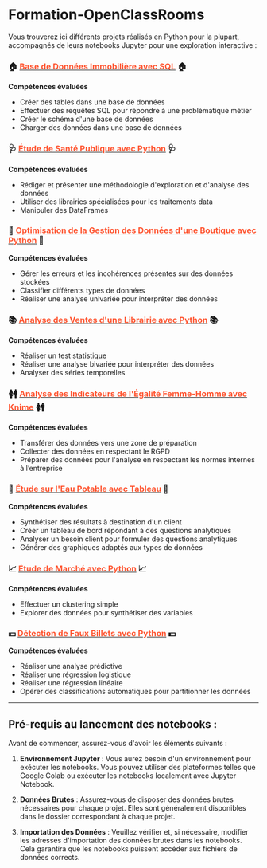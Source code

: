 # Formation-OpenClassRooms

Vous trouverez ici différents projets réalisés en Python pour la plupart, accompagnés de leurs notebooks Jupyter pour une exploration interactive :

### 🏠 **[<font color="#FF5733">Base de Données Immobilière avec SQL</font>](./Donnees%20Immobiliere%20avec%20SQL/)** 🏠
**<font>Compétences évaluées</font>**  
- Créer des tables dans une base de données
- Effectuer des requêtes SQL pour répondre à une problématique métier
- Créer le schéma d'une base de données
- Charger des données dans une base de données

### 🩺 **[<font color="#FF5733">Étude de Santé Publique avec Python</font>](./Etude%20Sante%20Publique%20avec%20Python/)** 🩺
**<font>Compétences évaluées</font>**  
- Rédiger et présenter une méthodologie d'exploration et d'analyse des données
- Utiliser des librairies spécialisées pour les traitements data
- Manipuler des DataFrames

### 🛒 **[<font color="#FF5733">Optimisation de la Gestion des Données d'une Boutique avec Python</font>](./Optimisation%20des%20Donnees%20d'une%20Boutique/)** 🛒
**<font>Compétences évaluées</font>**  
- Gérer les erreurs et les incohérences présentes sur des données stockées
- Classifier différents types de données
- Réaliser une analyse univariée pour interpréter des données

### 📚 **[<font color="#FF5733">Analyse des Ventes d'une Librairie avec Python</font>](./Analyse%20des%20Ventes%20d'une%20Librairie/)** 📚
**<font>Compétences évaluées</font>**  
- Réaliser un test statistique
- Réaliser une analyse bivariée pour interpréter des données
- Analyser des séries temporelles

### 🚺🚹 **[<font color="#FF5733">Analyse des Indicateurs de l'Égalité Femme-Homme avec Knime</font>](./Analyse%20Indicateurs%20Egalite%20Femme-Homme%20avec%20Knime/)** 🚺🚹
**<font>Compétences évaluées</font>**  
- Transférer des données vers une zone de préparation
- Collecter des données en respectant le RGPD
- Préparer des données pour l'analyse en respectant les normes internes à l’entreprise

### 🚰 **[<font color="#FF5733">Étude sur l'Eau Potable avec Tableau</font>](./Etude%20sur%20l'Eau%20Potable%20avec%20Tableau/)** 🚰
**<font>Compétences évaluées</font>**  
- Synthétiser des résultats à destination d'un client
- Créer un tableau de bord répondant à des questions analytiques
- Analyser un besoin client pour formuler des questions analytiques
- Générer des graphiques adaptés aux types de données

### 📈 **[<font color="#FF5733">Étude de Marché avec Python</font>](./Etude%20de%20Marche%20avec%20Python/)** 📈
**<font>Compétences évaluées</font>**  
- Effectuer un clustering simple
- Explorer des données pour synthétiser des variables

### 💵 **[<font color="#FF5733">Détection de Faux Billets avec Python</font>](./Detection%20de%20Faux%20Billets%20avec%20Python/)** 💵
**<font>Compétences évaluées</font>**  
- Réaliser une analyse prédictive
- Réaliser une régression logistique
- Réaliser une régression linéaire
- Opérer des classifications automatiques pour partitionner les données

***

## Pré-requis au lancement des notebooks :

Avant de commencer, assurez-vous d'avoir les éléments suivants :

1. **Environnement Jupyter** : Vous aurez besoin d'un environnement pour exécuter les notebooks. Vous pouvez utiliser des plateformes telles que Google Colab ou exécuter les notebooks localement avec Jupyter Notebook.

2. **Données Brutes** : Assurez-vous de disposer des données brutes nécessaires pour chaque projet. Elles sont généralement disponibles dans le dossier correspondant à chaque projet.

3. **Importation des Données** : Veuillez vérifier et, si nécessaire, modifier les adresses d'importation des données brutes dans les notebooks. Cela garantira que les notebooks puissent accéder aux fichiers de données corrects.







